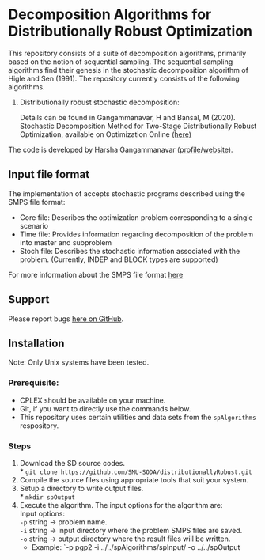 # Decomposition Algorithms for Distributionally Robust Optimization

This repository consists of a suite of decomposition algorithms, primarily based on the notion of sequential sampling. The sequential sampling algorithms find their genesis in the stochastic decomposition algorithm of Higle and Sen (1991). The repository currently consists of the following algorithms. 
1. Distributionally robust stochastic decomposition:

    Details can be found in Gangammanavar, H and Bansal, M (2020). Stochastic Decomposition Method for Two-Stage Distributionally Robust Optimization, available on Optimization Online [(here)](http://www.optimization-online.org/DB_HTML/2020/11/8091.html)

The code is developed by Harsha Gangammanavar [(profile](https://github.com/gjharsha)/[website)](https://gjharsha.github.io/).

## Input file format
The implementation of accepts stochastic programs described using the SMPS file format:

* Core file: Describes the optimization problem corresponding to a single scenario
* Time file: Provides information regarding decomposition of the problem into master and subproblem
* Stoch file: Describes the stochastic information associated with the problem. (Currently, INDEP and BLOCK types are supported)

For more information about the SMPS file format [here](https://doi.org/10.1137/1.9780898718799.ch2)

## Support
Please report bugs [here on GitHub](https://github.com/SMU-SODA/distributionallyRobust/issues).

## Installation
Note: Only Unix systems have been tested.
### Prerequisite: 
  * CPLEX should be available on your machine. 
  * Git, if you want to directly use the commands below.
  * This repository uses certain utilities and data sets from the `spAlgorithms` respository. 

### Steps
  1. Download the SD source codes.  
    * `git clone https://github.com/SMU-SODA/distributionallyRobust.git`  
  2. Compile the source files using appropriate tools that suit your system.   
  3. Setup a directory to write output files.  
    * `mkdir spOutput`  
  5. Execute the algorithm. The input options for the algorithm are:  
         Input options:  
             `-p` string  -> problem name.  
             `-i` string  -> input directory where the problem SMPS files are saved.  
             `-o` string  -> output directory where the result files will be written.  
     * Example: `-p pgp2 -i ../../spAlgorithms/spInput/ -o ../../spOutput
